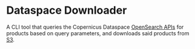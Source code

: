 # Dataspace Downloader

A CLI tool that queries the Copernicus Dataspace [OpenSearch
APIs](https://documentation.dataspace.copernicus.eu/APIs/OpenSearch.html) for
products based on query parameters, and downloads said products from
[S3](https://documentation.dataspace.copernicus.eu/APIs/S3.html).
